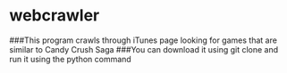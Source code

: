 # webcrawler
###This program crawls through iTunes page looking for games that are similar to Candy Crush Saga
###You can download it using git clone and run it using the python command
